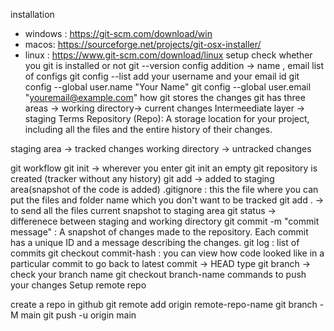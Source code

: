 installation
* windows : https://git-scm.com/download/win
* macos: https://sourceforge.net/projects/git-osx-installer/
* linux : https://www.git-scm.com/download/linux
setup
check whether you git is installed or not
git --version
config addition -> name , email
list of configs
git config --list
add your username and your email id
git config --global user.name "Your Name"
git config --global user.email "youremail@example.com"
how git stores the changes
git has three areas -> working directory-> current changes
Intermeediate layer -> staging
Terms
Repository (Repo): A storage location for your project, including all the files and the entire history of their changes.

staging area -> tracked changes working directory -> untracked changes

git workflow
git init -> wherever you enter git init an empty git repository is created (tracker without any history)
git add -> added to staging area(snapshot of the code is added)
.gitignore : this the file where you can put the files and folder name which you don't want to be tracked
git add . -> to send all the files current snapshot to staging area
git status -> differenece between staging and working directory
git commit -m "commit message"  : A snapshot of changes made to the repository. Each commit has a unique ID and a message describing the changes.
git log : list of commits
git checkout commit-hash : you can view how code looked like in a particular commit
to go back to latest commit -> HEAD
type git branch -> check your branch name
git checkout branch-name
commands to push your changes
Setup remote repo

create a repo in github
git remote add origin remote-repo-name
git branch -M main
git push -u origin main